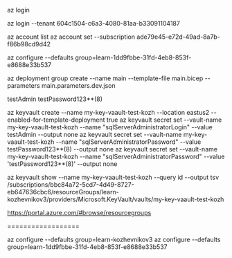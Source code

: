az login

az login --tenant 604c1504-c6a3-4080-81aa-b33091104187


az account list 
az account set --subscription ade79e45-e72d-49ad-8a7b-f86b98cd9d42

az configure --defaults group=learn-1dd9fbbe-31fd-4eb8-853f-e8688e33b537


az deployment group create --name main --template-file main.bicep --parameters main.parameters.dev.json


testAdmin
testPassword123**(8)


az keyvault create --name my-key-vaault-test-kozh --location eastus2 --enabled-for-template-deployment true
az keyvault secret set --vault-name my-key-vaault-test-kozh --name "sqlServerAdministratorLogin" --value testAdmin --output none
az keyvault secret set --vault-name my-key-vaault-test-kozh --name "sqlServerAdministratorPassword" --value testPassword123**(8) --output none
az keyvault secret set --vault-name my-key-vaault-test-kozh --name "sqlServerAdministratorPassword" --value 'testPassword123**(8)' --output none



az keyvault show --name my-key-vaault-test-kozh --query id --output tsv
/subscriptions/bbc84a72-5cd7-4d49-8727-eb647636cbc6/resourceGroups/learn-kozhevnikov3/providers/Microsoft.KeyVault/vaults/my-key-vaault-test-kozh

https://portal.azure.com/#browse/resourcegroups




==================

az configure --defaults group=learn-kozhevnikov3
az configure --defaults group=learn-1dd9fbbe-31fd-4eb8-853f-e8688e33b537
